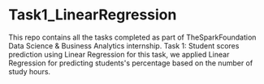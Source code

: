 # Task1_LinearRegression
This repo contains all the tasks completed as part of TheSparkFoundation Data Science &amp; Business Analytics internship. Task 1: Student scores prediction using Linear Regression for this task, we applied Linear Regression for predicting students's percentage based on the number of study hours.

